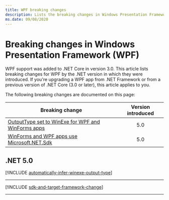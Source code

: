 ```yaml
---
title: WPF breaking changes
description: Lists the breaking changes in Windows Presentation Framework for .NET Core and .NET 5.
ms.date: 09/08/2020
---
```

# Breaking changes in Windows Presentation Framework (WPF)

WPF support was added to .NET Core in version 3.0. This article lists breaking changes for WPF by the .NET version in which they were introduced. If you're upgrading a WPF app from .NET Framework or from a previous version of .NET Core (3.0 or later), this article applies to you.

The following breaking changes are documented on this page:

| Breaking change | Version introduced |
| - | :-: |
| [OutputType set to WinExe for WPF and WinForms apps](#outputtype-set-to-winexe-for-wpf-and-winforms-apps) | 5.0 |
| [WinForms and WPF apps use Microsoft.NET.Sdk](#winforms-and-wpf-apps-use-microsoftnetsdk) | 5.0 |

## .NET 5.0

[!INCLUDE [automatically-infer-winexe-output-type](../../../includes/core-changes/windowsforms/5.0/automatically-infer-winexe-output-type.md)]

***

[!INCLUDE [sdk-and-target-framework-change](../../../includes/core-changes/windowsforms/5.0/sdk-and-target-framework-change.md)]

***
